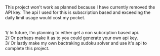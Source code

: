This project won't work as planned because I have currently removed the API key.
The api I used for this is subscription based and exceeding the daily limit usage would cost my pocket.

</br>
1/ In future, I'm planning to either get a non subcription based api.
</br>
2/ Or perhaps make it as to you could generate your own api key.
</br>
3/ Or lastly make my own bactraking sudoku solver and use it's api to complete this project.

